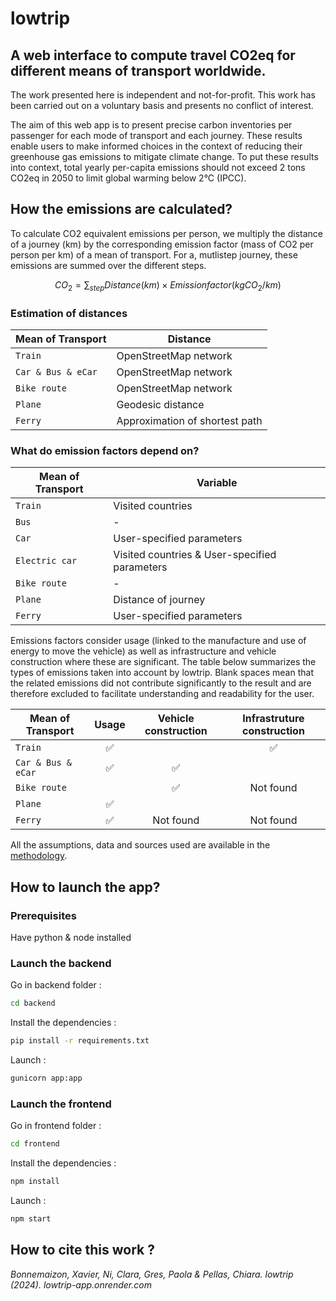 # lowtrip

## A web interface to compute travel CO2eq for different means of transport worldwide. 

The work presented here is independent and not-for-profit. This work has been carried out on a
voluntary basis and presents no conflict of interest.

The aim of this web app is to present precise carbon inventories per passenger for each mode of
transport and each journey. These results enable users to make informed choices in the context of
reducing their greenhouse gas emissions to mitigate climate change. To put these results into context, total yearly
per-capita emissions should not exceed 2 tons CO2eq in 2050 to limit global warming below 2°C (IPCC).

## How the emissions are calculated?

To calculate CO2 equivalent emissions per person, we multiply the distance of a journey (km) by the corresponding emission factor (mass of CO2 per person per km) of a mean of transport. For a, mutlistep journey, these emissions are summed over the different steps.

$$CO_2 = \sum_{step} Distance(km) \times Emission factor(kgCO_2 / km) $$

### Estimation of distances

| Mean of Transport | Distance |
| --- | --- |
| `Train` | OpenStreetMap network |
| `Car & Bus & eCar` | OpenStreetMap network |
| `Bike route` | OpenStreetMap network |
| `Plane` | Geodesic distance |
| `Ferry` | Approximation of shortest path |

### What do emission factors depend on?

| Mean of Transport | Variable |
| --- | --- |
| `Train` | Visited countries |
| `Bus` | - |
| `Car` | User-specified parameters |
| `Electric car` | Visited countries & User-specified parameters |
| `Bike route` | - |
| `Plane` | Distance of journey |
| `Ferry` | User-specified parameters |

Emissions factors consider usage (linked to the manufacture and use of energy to move the vehicle) as well as infrastructure and vehicle construction where these are significant. The table below summarizes the types of emissions taken into account by lowtrip. Blank spaces mean that the related emissions did not contribute significantly to the result and are therefore excluded to facilitate understanding and readability for the user.

| Mean of Transport | Usage | Vehicle construction | Infrastruture construction |
| --- |  :---: |  :---: |  :---: |
| `Train` | :white_check_mark: |  | :white_check_mark: |
| `Car & Bus & eCar` | :white_check_mark: | :white_check_mark: |  |
| `Bike route` | | :white_check_mark: | Not found |
| `Plane` |  :white_check_mark: |  |  |
| `Ferry` |  :white_check_mark: | Not found | Not found |

All the assumptions, data and sources used are available in the [methodology](https://github.com/XavB64/lowtrip/blob/main/frontend/src/assets/lowtrip_methodology.pdf).

## How to launch the app?

### Prerequisites

Have python & node installed

### Launch the backend

Go in backend folder :

```bash
cd backend
```

Install the dependencies :

```bash
pip install -r requirements.txt
```

Launch :

```bash
gunicorn app:app
```

### Launch the frontend

Go in frontend folder :

```bash
cd frontend
```

Install the dependencies :

```bash
npm install
```

Launch :

```bash
npm start
```

## How to cite this work ? 

*Bonnemaizon, Xavier, Ni, Clara, Gres, Paola & Pellas, Chiara. lowtrip (2024). lowtrip-app.onrender.com*

